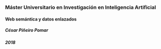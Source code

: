 ### Máster Universitario en Investigación en Inteligencia Artificial
#### Web semántica y datos enlazados
##### César Piñeiro Pomar
##### 2018

